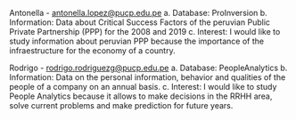 Antonella - antonella.lopez@pucp.edu.pe
a. Database: ProInversion
b. Information: Data about Critical Success Factors of the peruvian Public Private Partnership (PPP) for the 2008 and 2019
c. Interest: I would like to study information about peruvian PPP because the importance of the infraestructure for the economy of a country.

Rodrigo - rodrigo.rodriguezg@pucp.edu.pe
a. Database: PeopleAnalytics
b. Information: Data on the personal information, behavior and qualities of the people of a company on an annual basis.
c. Interest: I would like to study People Analytics because it allows to make decisions in the RRHH area, solve current problems and make prediction for future years.